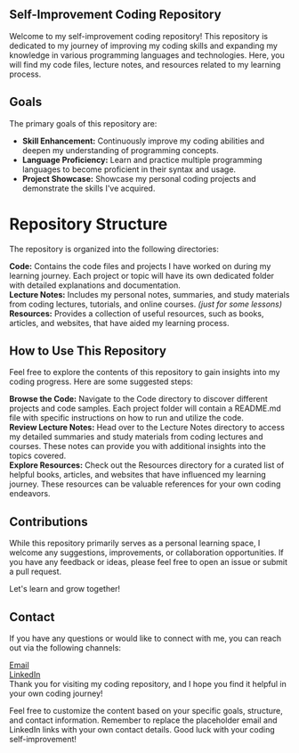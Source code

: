 ## Self-Improvement Coding Repository
Welcome to my self-improvement coding repository! This repository is dedicated to my journey of improving my coding skills and expanding my knowledge in various programming languages and technologies. Here, you will find my code files, lecture notes, and resources related to my learning process.

## Goals
The primary goals of this repository are:

- **Skill Enhancement:** Continuously improve my coding abilities and deepen my understanding of programming concepts.<br>
- **Language Proficiency:** Learn and practice multiple programming languages to become proficient in their syntax and usage.<br>
- **Project Showcase:** Showcase my personal coding projects and demonstrate the skills I've acquired.

# Repository Structure
The repository is organized into the following directories:

**Code:** Contains the code files and projects I have worked on during my learning journey. Each project or topic will have its own dedicated folder with detailed explanations and documentation.<br>
**Lecture Notes:** Includes my personal notes, summaries, and study materials from coding lectures, tutorials, and online courses. *(just for some lessons)*<br>
**Resources:** Provides a collection of useful resources, such as books, articles, and websites, that have aided my learning process.


## How to Use This Repository
Feel free to explore the contents of this repository to gain insights into my coding progress. Here are some suggested steps:

**Browse the Code:** Navigate to the Code directory to discover different projects and code samples. Each project folder will contain a README.md file with specific instructions on how to run and utilize the code.<br>
**Review Lecture Notes:** Head over to the Lecture Notes directory to access my detailed summaries and study materials from coding lectures and courses. These notes can provide you with additional insights into the topics covered.<br>
**Explore Resources:** Check out the Resources directory for a curated list of helpful books, articles, and websites that have influenced my learning journey. These resources can be valuable references for your own coding endeavors.<br>

## Contributions
While this repository primarily serves as a personal learning space, I welcome any suggestions, improvements, or collaboration opportunities. If you have any feedback or ideas, please feel free to open an issue or submit a pull request.

Let's learn and grow together!

## Contact
If you have any questions or would like to connect with me, you can reach out via the following channels:

[Email](cagin.senemoglu@gmail.com)<br>
[LinkedIn](https://www.linkedin.com/in/caginsenemoglu/)<br>
Thank you for visiting my coding repository, and I hope you find it helpful in your own coding journey!<br>

Feel free to customize the content based on your specific goals, structure, and contact information. Remember to replace the placeholder email and LinkedIn links with your own contact details. Good luck with your coding self-improvement!